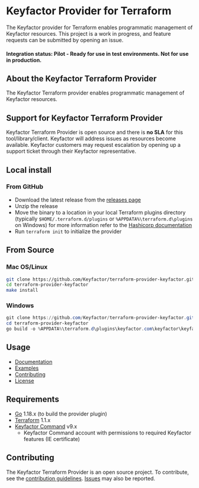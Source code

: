 # Keyfactor Provider for Terraform

The Keyfactor provider for Terraform enables programmatic management of Keyfactor resources. This project is a work in progress, and feature requests can be submitted by opening an issue.

#### Integration status: Pilot - Ready for use in test environments. Not for use in production.

## About the Keyfactor Terraform Provider 

The Keyfactor Terraform provider enables programmatic management of Keyfactor resources. 

## Support for Keyfactor Terraform Provider

Keyfactor Terraform Provider is open source and there is **no SLA** for this tool/library/client. 
Keyfactor will address issues as resources become available. Keyfactor customers may request escalation by opening up a 
support ticket through their Keyfactor representative.

## Local install

### From GitHub
- Download the latest release from the [releases page](https://github.com/Keyfactor/terraform-provider-keyfactor/releases)
- Unzip the release
- Move the binary to a location in your local Terraform plugins directory (typically `$HOME/.terraform.d/plugins` or `%APPDATA%\terraform.d\plugins` on Windows)
for more information refer to the [Hashicorp documentation](https://www.terraform.io/docs/cli/config/config-file.html#implied-local-mirror-directories)
- Run `terraform init` to initialize the provider

## From Source

### Mac OS/Linux
```bash
git clone https://github.com/Keyfactor/terraform-provider-keyfactor.git
cd terraform-provider-keyfactor
make install
```

### Windows
```powershell
git clone https://github.com/Keyfactor/terraform-provider-keyfactor.git
cd terraform-provider-keyfactor
go build -o %APPDATA%\terraform.d\plugins\keyfactor.com\keyfactor\keyfactor\1.0.2\terraform-provider-keyfactor.exe
```

## Usage
* [Documentation](https://github.com/Keyfactor/terraform-provider-keyfactor/blob/main/docs/index.md)
* [Examples](https://github.com/Keyfactor/terraform-provider-keyfactor/tree/main/examples)
* [Contributing](https://github.com/Keyfactor/terraform-provider-keyfactor/blob/main/CONTRIBUTING.md)
* [License](https://github.com/Keyfactor/terraform-provider-keyfactor/blob/main/LICENSE)

## Requirements
* [Go](https://golang.org/doc/install) 1.18.x (to build the provider plugin)
* [Terraform](https://www.terraform.io/downloads) 1.1.x
* [Keyfactor Command](https://www.keyfactor.com/) v9.x
    * Keyfactor Command account with permissions to required Keyfactor features (IE certificate)

## Contributing
The Keyfactor Terraform Provider is an open source project. To contribute, see the [contribution guidelines](https://github.com/Keyfactor/terraform-provider-keyfactor/blob/main/CONTRIBUTING.md).
[Issues](https://github.com/Keyfactor/terraform-provider-keyfactor/issues/new/choose) may also be reported.

